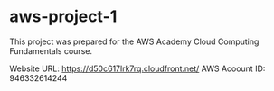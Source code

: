 # aws-project-1
This project was prepared for the AWS Academy Cloud Computing Fundamentals course.

Website URL: https://d50c617lrk7rq.cloudfront.net/
AWS Acoount ID: 946332614244
